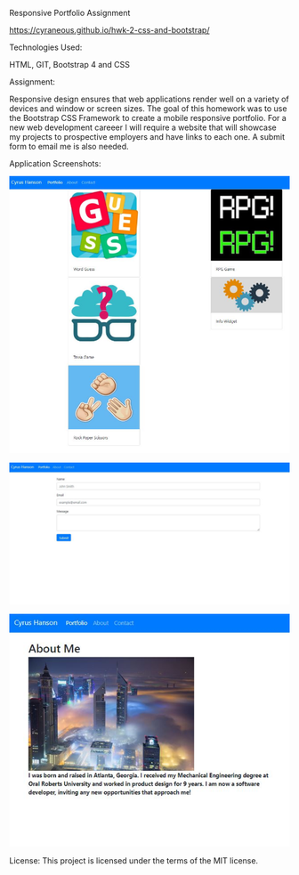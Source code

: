 Responsive Portfolio Assignment

https://cyraneous.github.io/hwk-2-css-and-bootstrap/

Technologies Used: 

HTML, GIT, Bootstrap 4 and CSS


Assignment:

Responsive design ensures that web applications render well on a variety of devices and window or screen sizes. The goal of this homework was to use the Bootstrap CSS Framework to create a mobile responsive portfolio. For a new web development careeer I will require a website that will showcase my projects to prospective employers and have links to each one. A submit form to email me is also needed. 

Application Screenshots: 

![Alt-text](https://github.com/cyraneous/hwk-2-css-and-bootstrap/blob/master/assets/Homework%202-1.JPG)

![Alt-text](https://github.com/cyraneous/hwk-2-css-and-bootstrap/blob/master/assets/Homework%202-2.JPG)

![Alt-text](https://github.com/cyraneous/hwk-2-css-and-bootstrap/blob/master/assets/Homework%202-3.JPG)



License: This project is licensed under the terms of the MIT license.

